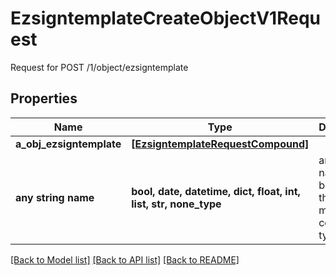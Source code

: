 # EzsigntemplateCreateObjectV1Request

Request for POST /1/object/ezsigntemplate

## Properties
Name | Type | Description | Notes
------------ | ------------- | ------------- | -------------
**a_obj_ezsigntemplate** | [**[EzsigntemplateRequestCompound]**](EzsigntemplateRequestCompound.md) |  | 
**any string name** | **bool, date, datetime, dict, float, int, list, str, none_type** | any string name can be used but the value must be the correct type | [optional]

[[Back to Model list]](../README.md#documentation-for-models) [[Back to API list]](../README.md#documentation-for-api-endpoints) [[Back to README]](../README.md)


